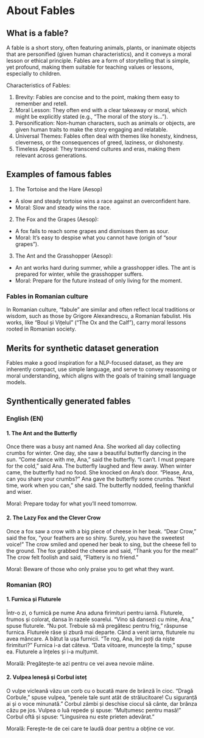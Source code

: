 # About Fables

## What is a fable?

A fable is a short story, often featuring animals, plants, or inanimate objects that are personified (given human characteristics), and it conveys a moral lesson or ethical principle. Fables are a form of storytelling that is simple, yet profound, making them suitable for teaching values or lessons, especially to children.

Characteristics of Fables:
1. Brevity: Fables are concise and to the point, making them easy to remember and retell.
2. Moral Lesson: They often end with a clear takeaway or moral, which might be explicitly stated (e.g., “The moral of the story is…”).
3. Personification: Non-human characters, such as animals or objects, are given human traits to make the story engaging and relatable.
4. Universal Themes: Fables often deal with themes like honesty, kindness, cleverness, or the consequences of greed, laziness, or dishonesty.
5. Timeless Appeal: They transcend cultures and eras, making them relevant across generations.

## Examples of famous fables
1. The Tortoise and the Hare (Aesop)
  - A slow and steady tortoise wins a race against an overconfident hare.
  - Moral: Slow and steady wins the race.
2. The Fox and the Grapes (Aesop):
  - A fox fails to reach some grapes and dismisses them as sour.
  - Moral: It’s easy to despise what you cannot have (origin of “sour grapes”).
3. The Ant and the Grasshopper (Aesop):
  - An ant works hard during summer, while a grasshopper idles. The ant is prepared for winter, while the grasshopper suffers.
  - Moral: Prepare for the future instead of only living for the moment.

### Fables in Romanian culture
In Romanian culture, “fabule” are similar and often reflect local traditions or wisdom, such as those by Grigore Alexandrescu, a Romanian fabulist. His works, like “Boul și Vițelul” (“The Ox and the Calf”), carry moral lessons rooted in Romanian society.

## Merits for synthetic dataset generation
Fables make a good inspiration for a NLP-focused dataset, as they are inherently compact, use simple language, and serve to convey reasoning or moral understanding, which aligns with the goals of training small language models.

## Synthentically generated fables

### English (EN)

#### 1. The Ant and the Butterfly

Once there was a busy ant named Ana. She worked all day collecting crumbs for winter. One day, she saw a beautiful butterfly dancing in the sun. “Come dance with me, Ana,” said the butterfly. “I can’t. I must prepare for the cold,” said Ana. The butterfly laughed and flew away. When winter came, the butterfly had no food. She knocked on Ana’s door. “Please, Ana, can you share your crumbs?” Ana gave the butterfly some crumbs. “Next time, work when you can,” she said. The butterfly nodded, feeling thankful and wiser.

Moral: Prepare today for what you’ll need tomorrow.

#### 2. The Lazy Fox and the Clever Crow

Once a fox saw a crow with a big piece of cheese in her beak. “Dear Crow,” said the fox, “your feathers are so shiny. Surely, you have the sweetest voice!” The crow smiled and opened her beak to sing, but the cheese fell to the ground. The fox grabbed the cheese and said, “Thank you for the meal!” The crow felt foolish and said, “Flattery is no friend.”

Moral: Beware of those who only praise you to get what they want.

### Romanian (RO)

#### 1. Furnica și Fluturele

Într-o zi, o furnică pe nume Ana aduna firimituri pentru iarnă. Fluturele, frumos și colorat, dansa în razele soarelui. “Vino să dansezi cu mine, Ana,” spuse fluturele. “Nu pot. Trebuie să mă pregătesc pentru frig,” răspunse furnica. Fluturele râse și zbură mai departe. Când a venit iarna, fluturele nu avea mâncare. A bătut la ușa furnicii. “Te rog, Ana, îmi poți da niște firimituri?” Furnica i-a dat câteva. “Data viitoare, muncește la timp,” spuse ea. Fluturele a înțeles și i-a mulțumit.

Morală: Pregătește-te azi pentru ce vei avea nevoie mâine.

#### 2. Vulpea leneșă și Corbul isteț

O vulpe vicleană văzu un corb cu o bucată mare de brânză în cioc. “Dragă Corbule,” spuse vulpea, “penele tale sunt atât de strălucitoare! Cu siguranță ai și o voce minunată.” Corbul zâmbi și deschise ciocul să cânte, dar brânza căzu pe jos. Vulpea o luă repede și spuse: “Mulțumesc pentru masă!” Corbul oftă și spuse: “Lingusirea nu este prieten adevărat.”

Morală: Ferește-te de cei care te laudă doar pentru a obține ce vor.

## 
